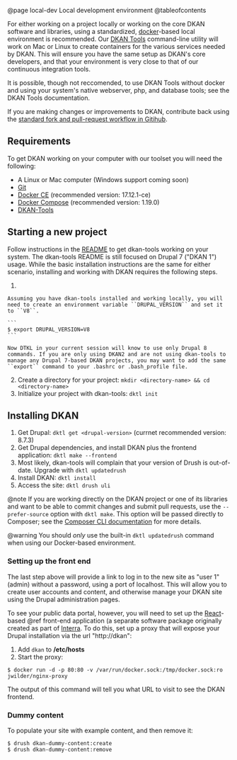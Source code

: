 @page local-dev Local development environment
@tableofcontents

For either working on a project locally or working on the core DKAN software and libraries, using a standardized, [docker](https://www.docker.com/)-based local environment is recommended. Our [DKAN Tools](https://github.com/getdkan/dkan-tools) command-line utility will work on Mac or Linux to create containers for the various services needed by DKAN. This will ensure you have the same setup as DKAN's core developers, and that your environment is very close to that of our continuous integration tools.

It is possible, though not reccomended, to use DKAN Tools without docker and using your system's native webserver, php, and database tools; see the DKAN Tools documentation.

If you are making changes or improvements to DKAN, contribute back using the [standard fork and pull-request workflow in Gitihub](https://help.github.com/categories/collaborating-with-issues-and-pull-requests/).

## Requirements

To get DKAN working on your computer with our toolset you will need the following:

* A Linux or Mac computer (Windows support coming soon)
* [Git](https://git-scm.com/downloads)
* [Docker CE](https://www.docker.com/community-edition#/download) (recommended version: 17.12.1-ce)
* [Docker Compose](https://docs.docker.com/compose/install/) (recommended version: 1.19.0)
* [DKAN-Tools](https://github.com/getdkan/dkan-tools) 

## Starting a new project

Follow instructions in the [README](https://github.com/getdkan/dkan-tools) to get dkan-tools working on your system. The dkan-tools README is still focused on Drupal 7 ("DKAN 1") usage. While the basic installation instructions are the same for either scenario, installing and working with DKAN requires the following steps.  

1. 

    Assuming you have dkan-tools installed and working locally, you will need to create an environment variable ``DRUPAL_VERSION`` and set it to ``V8``.

    ```
    $ export DRUPAL_VERSION=V8
    ```

    Now DTKL in your current session will know to use only Drupal 8 commands. If you are only using DKAN2 and are not using dkan-tools to manage any Drupal 7-based DKAN projects, you may want to add the same ``export`` command to your .bashrc or .bash_profile file.

2. Create a directory for your project: ``mkdir <directory-name> && cd <directory-name>``
3. Initialize your project with dkan-tools: ``dktl init``

## Installing DKAN

1. Get Drupal: ``dktl get <drupal-version>`` (currnet recommended version: 8.7.3)
2. Get Drupal dependencies, and install DKAN plus the frontend application: ``dktl make --frontend``
3. Most likely, dkan-tools will complain that your version of Drush is out-of-date. Upgrade with ``dktl updatedrush``
4. Install DKAN: ``dktl install``
5. Access the site: ``dktl drush uli``

@note
  If you are working directly on the DKAN project or one of its libraries and want to be able to 
  commit changes and submit pull requests, use the `--prefer-source` option with `dktl make`. 
  This option will be passed directly to Composer; see the [Composer CLI documentation](https://getcomposer.org/doc/03-cli.md#command-line-interface-commands) for more details.

@warning
  You should *only* use the built-in `dktl updatedrush` command when using our Docker-based environment.

### Setting up the front end

The last step above will provide a link to log in to the new site as "user 1" (admin) without a password, using a port of localhost. This will allow you to create user accounts and content, and otherwise manage your DKAN site using the Drupal administration pages. 

To see your public data portal, however, you will need to set up the [React](https://reactjs.org/)-based @ref front-end application (a separate software package originally created as part of [Interra](https://github.com/interra/data-catalog-frontend). To do this, set up a proxy that will expose your Drupal installation via the url "http://dkan":

1. Add ``dkan`` to **/etc/hosts**
2. Start the proxy:

```
$ docker run -d -p 80:80 -v /var/run/docker.sock:/tmp/docker.sock:ro jwilder/nginx-proxy
```

The output of this command will tell you what URL to visit to see the DKAN frontend.

### Dummy content

To populate your site with example content, and then remove it:

```      
$ drush dkan-dummy-content:create
$ drush dkan-dummy-content:remove
```

